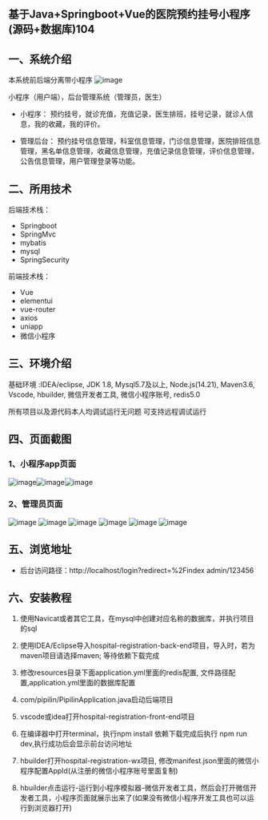 ## 基于Java+Springboot+Vue的医院预约挂号小程序(源码+数据库)104

## 一、系统介绍
本系统前后端分离带小程序
![image](https://github.com/user-attachments/assets/aaa8074c-6394-467e-85dc-c1ffb22ffe66)

小程序（用户端），后台管理系统（管理员，医生）

- 小程序：
预约挂号，就诊充值，充值记录，医生排班，挂号记录，就诊人信息，我的收藏，我的评价。

- 管理后台：
预约挂号信息管理，科室信息管理，门诊信息管理，医院排班信息管理，黑名单信息管理，收藏信息管理，充值记录信息管理，评价信息管理，公告信息管理，用户管理登录等功能。

## 二、所用技术
后端技术栈：
- Springboot
- SpringMvc
- mybatis
- mysql
- SpringSecurity

前端技术栈：
- Vue
- elementui
- vue-router
- axios
- uniapp
- 微信小程序

## 三、环境介绍
基础环境 :IDEA/eclipse, JDK 1.8, Mysql5.7及以上, Node.js(14.21), Maven3.6, Vscode, hbuilder, 微信开发者工具, 微信小程序账号, redis5.0

所有项目以及源代码本人均调试运行无问题 可支持远程调试运行

## 四、页面截图
### 1、小程序app页面
![image](https://github.com/user-attachments/assets/551019a6-b809-4597-8f88-fa3e8e4b99b5)![image](https://github.com/user-attachments/assets/80dbeb86-4384-481a-abdf-ece6c76a6857)![image](https://github.com/user-attachments/assets/f14ac49a-491b-4e5d-ba80-0df78a503d6a)





### 2、管理员页面
![image](https://github.com/user-attachments/assets/5eb09c3d-1cd3-4e22-ab90-bd3664081a7e)
![image](https://github.com/user-attachments/assets/c5190960-5aa0-4c6a-9651-3af6f13a3c0f)
![image](https://github.com/user-attachments/assets/6fe634b6-3a90-4236-9520-6b95cbe38a57)
![image](https://github.com/user-attachments/assets/eed5a27b-7261-4e46-bb39-1359d014c425)
![image](https://github.com/user-attachments/assets/4c25105c-5089-4bcc-91d4-b4779931ac27)
![image](https://github.com/user-attachments/assets/2499bf7d-3aa2-4813-b475-613eabe061fd)

## 五、浏览地址

- 后台访问路径：http://localhost/login?redirect=%2Findex
  admin/123456

## 六、安装教程

1. 使用Navicat或者其它工具，在mysql中创建对应名称的数据库，并执行项目的sql

2. 使用IDEA/Eclipse导入hospital-registration-back-end项目，导入时，若为maven项目请选择maven; 等待依赖下载完成

3. 修改resources目录下面application.yml里面的redis配置, 文件路径配置,application.yml里面的数据库配置

4. com/pipilin/PipilinApplication.java启动后端项目

5. vscode或idea打开hospital-registration-front-end项目

6. 在编译器中打开terminal，执行npm install 依赖下载完成后执行 npm run dev,执行成功后会显示前台访问地址

7. hbuilder打开hospital-registration-wx项目, 修改manifest.json里面的微信小程序配置AppId(从注册的微信小程序账号里面复制)

8. hbuilder点击运行-运行到小程序模拟器-微信开发者工具，然后会打开微信开发者工具，小程序页面就展示出来了(如果没有微信小程序开发工具也可以运行到浏览器打开)

